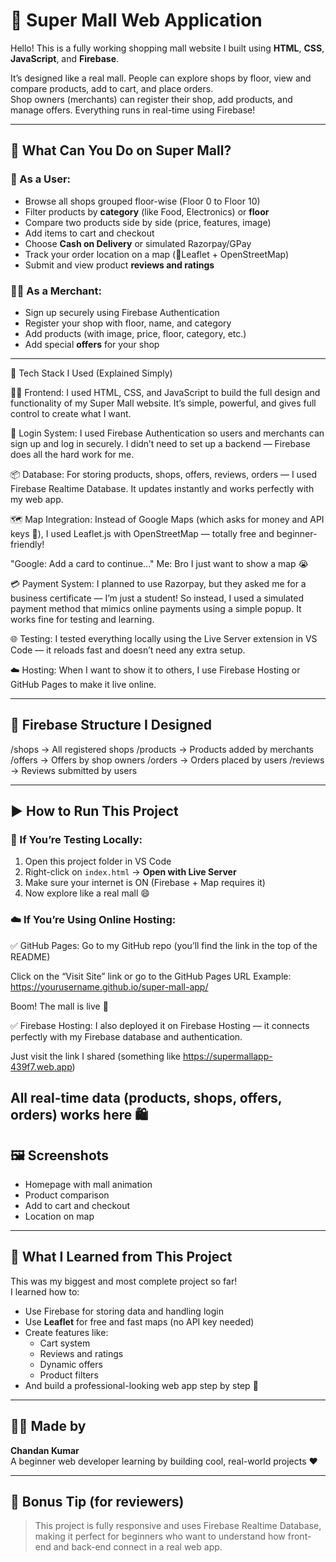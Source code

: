 # 🏬 Super Mall Web Application

Hello! This is a fully working shopping mall website I built using **HTML**, **CSS**, **JavaScript**, and **Firebase**.

It’s designed like a real mall. People can explore shops by floor, view and compare products, add to cart, and place orders.  
Shop owners (merchants) can register their shop, add products, and manage offers. Everything runs in real-time using Firebase!

---

## 🌟 What Can You Do on Super Mall?

### 👤 As a User:
- Browse all shops grouped floor-wise (Floor 0 to Floor 10)
- Filter products by **category** (like Food, Electronics) or **floor**
- Compare two products side by side (price, features, image)
- Add items to cart and checkout
- Choose **Cash on Delivery** or simulated Razorpay/GPay
- Track your order location on a map (📍Leaflet + OpenStreetMap)
- Submit and view product **reviews and ratings**

### 🧑‍💼 As a Merchant:
- Sign up securely using Firebase Authentication
- Register your shop with floor, name, and category
- Add products (with image, price, floor, category, etc.)
- Add special **offers** for your shop

---

🧱 Tech Stack I Used (Explained Simply)

🧑‍🎨 Frontend:
I used HTML, CSS, and JavaScript to build the full design and functionality of my Super Mall website. It’s simple, powerful, and gives full control to create what I want.

🔐 Login System:
I used Firebase Authentication so users and merchants can sign up and log in securely. I didn’t need to set up a backend — Firebase does all the hard work for me.

📦 Database:
For storing products, shops, offers, reviews, orders — I used Firebase Realtime Database. It updates instantly and works perfectly with my web app.

🗺️ Map Integration:
Instead of Google Maps (which asks for money and API keys 😤), I used Leaflet.js with OpenStreetMap — totally free and beginner-friendly!

"Google: Add a card to continue..."
Me: Bro I just want to show a map 😭

💳 Payment System:
I planned to use Razorpay, but they asked me for a business certificate — I’m just a student! So instead, I used a simulated payment method that mimics online payments using a simple popup. It works fine for testing and learning.

🌐 Testing:
I tested everything locally using the Live Server extension in VS Code — it reloads fast and doesn’t need any extra setup.

☁️ Hosting:
When I want to show it to others, I use Firebase Hosting or GitHub Pages to make it live online.


---

## 🔗 Firebase Structure I Designed

/shops → All registered shops
/products → Products added by merchants
/offers → Offers by shop owners
/orders → Orders placed by users
/reviews → Reviews submitted by users


---

## ▶️ How to Run This Project

### 🧪 If You’re Testing Locally:
1. Open this project folder in VS Code
2. Right-click on `index.html` → **Open with Live Server**
3. Make sure your internet is ON (Firebase + Map requires it)
4. Now explore like a real mall 😄

### ☁️ If You’re Using Online Hosting:
✅ GitHub Pages:
Go to my GitHub repo (you’ll find the link in the top of the README)

Click on the “Visit Site” link or go to the GitHub Pages URL
Example: https://yourusername.github.io/super-mall-app/

Boom! The mall is live 🎉

✅ Firebase Hosting:
I also deployed it on Firebase Hosting — it connects perfectly with my Firebase database and authentication.

Just visit the link I shared (something like https://supermallapp-439f7.web.app)

All real-time data (products, shops, offers, orders) works here 🛍️
---

## 🖼️ Screenshots 
- Homepage with mall animation
- Product comparison
- Add to cart and checkout
- Location on map

---

## 🎯 What I Learned from This Project

This was my biggest and most complete project so far!  
I learned how to:

- Use Firebase for storing data and handling login
- Use **Leaflet** for free and fast maps (no API key needed)
- Create features like:
  - Cart system
  - Reviews and ratings
  - Dynamic offers
  - Product filters
- And build a professional-looking web app step by step 💪

---

## 👨‍💻 Made by

**Chandan Kumar**  
A beginner web developer learning by building cool, real-world projects ❤️

---

## 💬 Bonus Tip (for reviewers)
> This project is fully responsive and uses Firebase Realtime Database, making it perfect for beginners who want to understand how front-end and back-end connect in a real web app.
